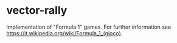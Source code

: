 # vector-rally
Implementation of "Formula 1" games. For further information see https://it.wikipedia.org/wiki/Formula_1_(gioco).
